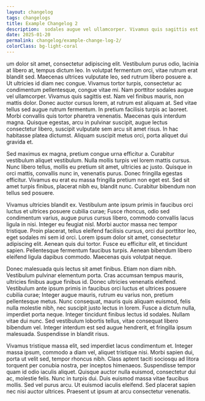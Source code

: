 ```yaml
---
layout: changelog
tags: changelogs
title: Example Changelog 2
description:  sodales augue vel ullamcorper. Vivamus quis sagittis est. Nam vel finibus mauris, non mattis dolor. Donec 
date: 2025-01-20
permalink: changelog/example-change-log-2/
colorClass: bg-light-coral
---
```


um dolor sit amet, consectetur adipiscing elit. Vestibulum purus odio, lacinia at libero at, tempus dictum leo. In volutpat fermentum orci, vitae rutrum erat blandit sed. Maecenas ultrices vulputate leo, sed rutrum libero posuere a. Ut ultricies id diam nec congue. Vivamus tortor turpis, consectetur ac condimentum pellentesque, congue vitae mi. Nam porttitor sodales augue vel ullamcorper. Vivamus quis sagittis est. Nam vel finibus mauris, non mattis dolor. Donec auctor cursus lorem, at rutrum est aliquam at. Sed vitae tellus sed augue rutrum fermentum. In pretium facilisis turpis ac laoreet. Morbi convallis quis tortor pharetra venenatis. Maecenas quis interdum magna. Quisque egestas, arcu in pulvinar suscipit, augue lectus consectetur libero, suscipit vulputate sem arcu sit amet risus. In hac habitasse platea dictumst. Aliquam suscipit metus orci, porta aliquet dui gravida et.

Sed maximus ex magna, pretium congue urna efficitur a. Curabitur vestibulum aliquet vestibulum. Nulla mollis turpis vel lorem mattis cursus. Nunc libero tellus, mollis eu pretium sit amet, ultricies ac justo. Quisque in orci mattis, convallis nunc in, venenatis purus. Donec fringilla egestas efficitur. Vivamus eu erat eu massa fringilla pretium non eget est. Sed sit amet turpis finibus, placerat nibh eu, blandit nunc. Curabitur bibendum non tellus sed posuere.

Vivamus ultricies blandit ex. Vestibulum ante ipsum primis in faucibus orci luctus et ultrices posuere cubilia curae; Fusce rhoncus, odio sed condimentum varius, augue purus cursus libero, commodo convallis lacus ligula in nisi. Integer eu feugiat nisl. Morbi auctor massa nec tempor tristique. Proin placerat, tellus eleifend facilisis cursus, orci dui porttitor leo, eget sodales mi sem id orci. Lorem ipsum dolor sit amet, consectetur adipiscing elit. Aenean quis dui tortor. Fusce eu efficitur elit, et tincidunt sapien. Pellentesque fermentum faucibus turpis. Aenean bibendum libero eleifend ligula dapibus commodo. Maecenas quis volutpat neque.

Donec malesuada quis lectus sit amet finibus. Etiam non diam nibh. Vestibulum pulvinar elementum porta. Cras accumsan tempus mauris, ultricies finibus augue finibus id. Donec ultricies venenatis eleifend. Vestibulum ante ipsum primis in faucibus orci luctus et ultrices posuere cubilia curae; Integer augue mauris, rutrum eu varius non, pretium pellentesque metus. Nunc consequat, mauris quis aliquam euismod, felis nulla molestie nibh, nec suscipit justo lectus in lorem. Fusce a dictum nulla, imperdiet porta neque. Integer tincidunt finibus lectus id sodales. Nullam vitae dui nunc. Sed vestibulum lobortis tellus, vitae consequat libero bibendum vel. Integer interdum est sed augue hendrerit, et fringilla ipsum malesuada. Suspendisse in blandit risus.

Vivamus tristique massa elit, sed imperdiet lacus condimentum et. Integer massa ipsum, commodo a diam vel, aliquet tristique nisi. Morbi sapien dui, porta ut velit sed, tempor rhoncus nibh. Class aptent taciti sociosqu ad litora torquent per conubia nostra, per inceptos himenaeos. Suspendisse tempor quam id odio iaculis aliquet. Quisque auctor nulla euismod, consectetur dui ac, molestie felis. Nunc in turpis dui. Duis euismod massa vitae faucibus mollis. Sed vel purus arcu. Ut euismod iaculis eleifend. Sed placerat sapien nec nisi auctor ultrices. Praesent ut ipsum at arcu consectetur venenatis.